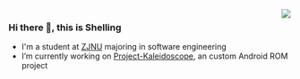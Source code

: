 <img align="right" src="https://github-readme-stats.vercel.app/api?username=cjybyjk&show_icons=true&theme=vue&hide_title=true" />

### Hi there 👋, this is Shelling

- I'm a student at [ZJNU](http://zjnu.edu.cn) majoring in software engineering
- I’m currently working on [Project-Kaleidoscope](https://github.com/Project-Kaleidoscope), an custom Android ROM project


